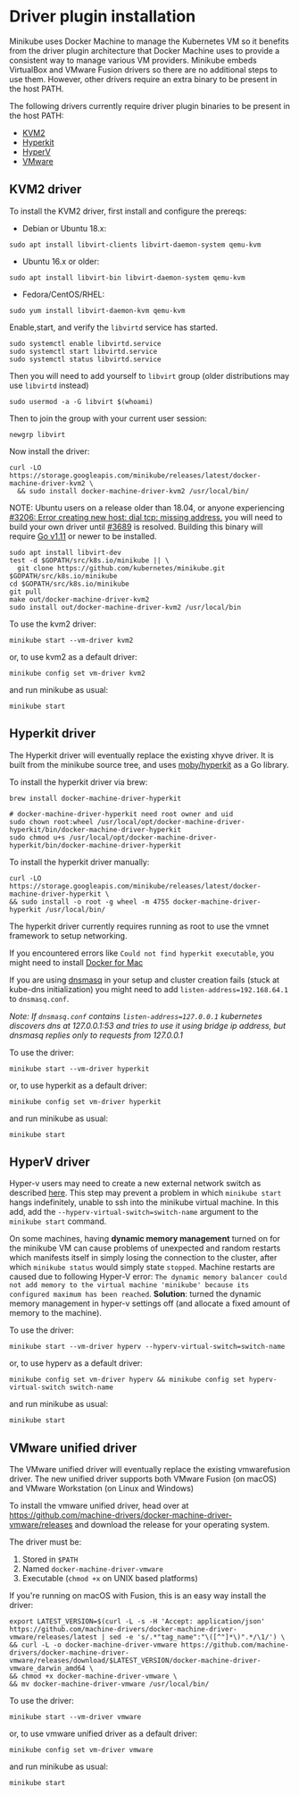 # Driver plugin installation

Minikube uses Docker Machine to manage the Kubernetes VM so it benefits from the
driver plugin architecture that Docker Machine uses to provide a consistent way to
manage various VM providers. Minikube embeds VirtualBox and VMware Fusion drivers
so there are no additional steps to use them. However, other drivers require an
extra binary to be present in the host PATH.

The following drivers currently require driver plugin binaries to be present in
the host PATH:

* [KVM2](#kvm2-driver)
* [Hyperkit](#hyperkit-driver)
* [HyperV](#hyperv-driver)
* [VMware](#vmware-unified-driver)

## KVM2 driver

To install the KVM2 driver, first install and configure the prereqs:

* Debian or Ubuntu 18.x:

```shell
sudo apt install libvirt-clients libvirt-daemon-system qemu-kvm
```

* Ubuntu 16.x or older:

```shell
sudo apt install libvirt-bin libvirt-daemon-system qemu-kvm
```

* Fedora/CentOS/RHEL:

```shell
sudo yum install libvirt-daemon-kvm qemu-kvm
```

Enable,start, and verify the `libvirtd` service has started. 

```shell
sudo systemctl enable libvirtd.service
sudo systemctl start libvirtd.service
sudo systemctl status libvirtd.service
```

Then you will need to add yourself to `libvirt` group (older distributions may use `libvirtd` instead)

```shell
sudo usermod -a -G libvirt $(whoami)
```

Then to join the group with your current user session:

```shell
newgrp libvirt
```

Now install the driver:

```shell
curl -LO https://storage.googleapis.com/minikube/releases/latest/docker-machine-driver-kvm2 \
  && sudo install docker-machine-driver-kvm2 /usr/local/bin/
```

NOTE: Ubuntu users on a release older than 18.04, or anyone experiencing [#3206: Error creating new host: dial tcp: missing address.](https://github.com/kubernetes/minikube/issues/3206) you will need to build your own driver until [#3689](https://github.com/kubernetes/minikube/issues/3689) is resolved. Building this binary will require [Go v1.11](https://golang.org/dl/) or newer to be installed.

```shell
sudo apt install libvirt-dev
test -d $GOPATH/src/k8s.io/minikube || \
  git clone https://github.com/kubernetes/minikube.git $GOPATH/src/k8s.io/minikube
cd $GOPATH/src/k8s.io/minikube
git pull
make out/docker-machine-driver-kvm2
sudo install out/docker-machine-driver-kvm2 /usr/local/bin
```

To use the kvm2 driver:

```shell
minikube start --vm-driver kvm2
```

or, to use kvm2 as a default driver:

```shell
minikube config set vm-driver kvm2
```

and run minikube as usual:

```shell
minikube start
```

## Hyperkit driver

The Hyperkit driver will eventually replace the existing xhyve driver.
It is built from the minikube source tree, and uses [moby/hyperkit](http://github.com/moby/hyperkit) as a Go library.

To install the hyperkit driver via brew:

```shell
brew install docker-machine-driver-hyperkit

# docker-machine-driver-hyperkit need root owner and uid
sudo chown root:wheel /usr/local/opt/docker-machine-driver-hyperkit/bin/docker-machine-driver-hyperkit
sudo chmod u+s /usr/local/opt/docker-machine-driver-hyperkit/bin/docker-machine-driver-hyperkit
```

To install the hyperkit driver manually:

```shell
curl -LO https://storage.googleapis.com/minikube/releases/latest/docker-machine-driver-hyperkit \
&& sudo install -o root -g wheel -m 4755 docker-machine-driver-hyperkit /usr/local/bin/
```

The hyperkit driver currently requires running as root to use the vmnet framework to setup networking.

If you encountered errors like `Could not find hyperkit executable`, you might need to install [Docker for Mac](https://store.docker.com/editions/community/docker-ce-desktop-mac)

If you are using [dnsmasq](http://www.thekelleys.org.uk/dnsmasq/doc.html) in your setup and cluster creation fails (stuck at kube-dns initialization) you might need to add `listen-address=192.168.64.1` to `dnsmasq.conf`.

*Note: If `dnsmasq.conf` contains `listen-address=127.0.0.1` kubernetes discovers dns at 127.0.0.1:53 and tries to use it using bridge ip address, but dnsmasq replies only to requests from 127.0.0.1*

To use the driver:

```shell
minikube start --vm-driver hyperkit
```

or, to use hyperkit as a default driver:

```shell
minikube config set vm-driver hyperkit
```

and run minikube as usual:

```shell
minikube start
```

## HyperV driver

Hyper-v users may need to create a new external network switch as described [here](https://docs.docker.com/machine/drivers/hyper-v/). This step may prevent a problem in which `minikube start` hangs indefinitely, unable to ssh into the minikube virtual machine. In this add, add the `--hyperv-virtual-switch=switch-name` argument to the `minikube start` command.

On some machines, having **dynamic memory management** turned on for the minikube VM can cause problems of unexpected and random restarts which manifests itself in simply losing the connection to the cluster, after which `minikube status` would simply state `stopped`. Machine restarts are caused due to following Hyper-V error: `The dynamic memory balancer could not add memory to the virtual machine 'minikube' because its configured maximum has been reached`. **Solution**: turned the dynamic memory management in hyper-v settings off (and allocate a fixed amount of memory to the machine).

To use the driver:

```shell
minikube start --vm-driver hyperv --hyperv-virtual-switch=switch-name
```

or, to use hyperv as a default driver:

```shell
minikube config set vm-driver hyperv && minikube config set hyperv-virtual-switch switch-name
```

and run minikube as usual:

```shell
minikube start
```

## VMware unified driver

The VMware unified driver will eventually replace the existing vmwarefusion driver.
The new unified driver supports both VMware Fusion (on macOS) and VMware Workstation (on Linux and Windows)

To install the vmware unified driver, head over at <https://github.com/machine-drivers/docker-machine-driver-vmware/releases> and download the release for your operating system.

The driver must be:

1. Stored in `$PATH`
2. Named `docker-machine-driver-vmware`
3. Executable (`chmod +x` on UNIX based platforms)

If you're running on macOS with Fusion, this is an easy way install the driver:

```shell
export LATEST_VERSION=$(curl -L -s -H 'Accept: application/json' https://github.com/machine-drivers/docker-machine-driver-vmware/releases/latest | sed -e 's/.*"tag_name":"\([^"]*\)".*/\1/') \
&& curl -L -o docker-machine-driver-vmware https://github.com/machine-drivers/docker-machine-driver-vmware/releases/download/$LATEST_VERSION/docker-machine-driver-vmware_darwin_amd64 \
&& chmod +x docker-machine-driver-vmware \
&& mv docker-machine-driver-vmware /usr/local/bin/
```

To use the driver:

```shell
minikube start --vm-driver vmware
```

or, to use vmware unified driver as a default driver:

```shell
minikube config set vm-driver vmware
```

and run minikube as usual:

```shell
minikube start
```
